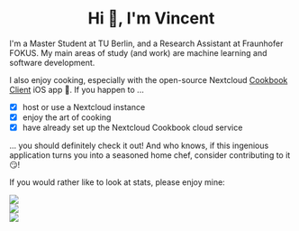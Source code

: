 <div align="center">

# Hi 👋, I'm Vincent

</div>

I'm a Master Student at TU Berlin, and a Research Assistant at Fraunhofer FOKUS. My main areas of study (and work) are machine learning and software development.

I also enjoy cooking, especially with the open-source Nextcloud [Cookbook Client](https://github.com/VincentMeilinger/Nextcloud-Cookbook-iOS) iOS app 🍉. 
If you happen to ...
- [x] host or use a Nextcloud instance
- [x] enjoy the art of cooking
- [x] have already set up the Nextcloud Cookbook cloud service
  
... you should definitely check it out! 
And who knows, if this ingenious application turns you into a seasoned home chef, consider contributing to it 😏!

If you would rather like to look at stats, please enjoy mine:

![](https://github-readme-stats.vercel.app/api?username=VincentMeilinger&theme=radical&hide_border=true)<br/>
![](https://github-readme-streak-stats.herokuapp.com/?user=VincentMeilinger&theme=radical&hide_border=true)<br/>
![](https://github-readme-stats-git-masterrstaa-rickstaa.vercel.app/api/top-langs?username=VincentMeilinger&theme=radical&hide_border=true)

